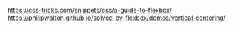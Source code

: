 https://css-tricks.com/snippets/css/a-guide-to-flexbox/
https://philipwalton.github.io/solved-by-flexbox/demos/vertical-centering/
